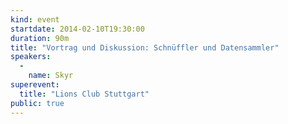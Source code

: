 ```yaml
---
kind: event
startdate: 2014-02-10T19:30:00
duration: 90m
title: "Vortrag und Diskussion: Schnüffler und Datensammler"
speakers:
  -
    name: Skyr
superevent:
  title: "Lions Club Stuttgart"
public: true
---
```


